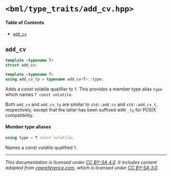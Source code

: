 # `<bml/type_traits/add_cv.hpp>`
#### Table of Contents
- [`add_cv`](#add_cv)

## `add_cv`
```c++
template <typename T>
struct add_cv;

template <typename T>
using add_cv_ty = typename add_cv<T>::type;
```
Adds a const volatile qualifier to `T`. This provides a member type alias `type` which names
`T const volatile`.

Both `add_cv` and `add_cv_ty` are similar to `std::add_cv` and `std::add_cv_t`, respectively, except
that the latter has been suffixed with `_ty` for POSIX compatibility.

#### Member type aliases
```c++
using type = T const volatile;
```
Names a const volatile qualified `T`.

---
*This documentation is licensed under [CC BY-SA 4.0][1]. It includes content adapted from
[cppreference.com][2], which is licensed under [CC BY-SA 3.0][3].*

[1]: https://creativecommons.org/licenses/by-sa/4.0
[2]: https://en.cppreference.com
[3]: https://creativecommons.org/licenses/by-sa/3.0

